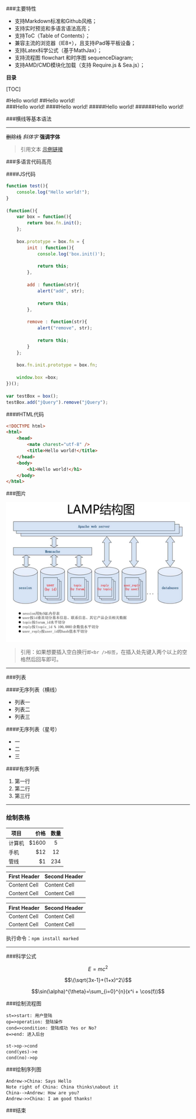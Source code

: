 

###主要特性

- 支持Markdown标准和Github风格；
- 支持实时预览和多语言语法高亮；
- 支持ToC（Table of Contents）；
- 兼容主流的浏览器（IE8+），且支持iPad等平板设备；
- 支持Latex科学公式（基于MathJax）；
- 支持流程图 flowchart 和时序图 sequenceDiagram;
- 支持AMD/CMD模块化加载（支持 Require.js & Sea.js）；

**目录**

[TOC]

#Hello world!
##Hello world!                
###Hello world!
####Hello world!
#####Hello world!
######Hello world!

###横线等基本语法
                
----

~~删除线~~
*斜体字*
**强调字体**

> 引用文本 [示例链接](http://localhost/)

###多语言代码高亮

####JS代码　

```javascript
function test(){
	console.log("Hello world!");
}
 
(function(){
    var box = function(){
        return box.fn.init();
    };

    box.prototype = box.fn = {
        init : function(){
            console.log('box.init()');

			return this;
        },

		add : function(str){
			alert("add", str);

			return this;
		},

		remove : function(str){
			alert("remove", str);

			return this;
		}
    };
    
    box.fn.init.prototype = box.fn;
    
    window.box =box;
})();

var testBox = box();
testBox.add("jQuery").remove("jQuery");
```

####HTML代码

```html
<!DOCTYPE html>
<html>
    <head>
        <mate charest="utf-8" />
        <title>Hello world!</title>
    </head>
    <body>
        <h1>Hello world!</h1>
    </body>
</html>
```
                
###图片

![ddd](./images/X7t2gyC.png)
                    
> 引用：如果想要插入空白换行`即<br />标签`，在插入处先键入两个以上的空格然后回车即可。
                
----

###列表

####无序列表（横线）
                
- 列表一
- 列表二
- 列表三
     
####无序列表（星号）

* 一
* 二
* 三

####有序列表
                
1. 第一行
2. 第二行
3. 第三行
                
----
                    
### 绘制表格

| 项目        | 价格   |  数量  |
| --------   | -----:  | :----:  |
| 计算机      | $1600   |   5     |
| 手机        |   $12   |   12   |
| 管线        |    $1    |  234  |
                    
First Header  | Second Header
------------- | -------------
Content Cell  | Content Cell
Content Cell  | Content Cell 

| First Header  | Second Header |
| ------------- | ------------- |
| Content Cell  | Content Cell  |
| Content Cell  | Content Cell  |

执行命令：`npm install marked`
                
----
            
###科学公式
                    
$$E=mc^2$$

$$\(\sqrt{3x-1}+(1+x)^2\)$$
                    
$$\sin(\alpha)^{\theta}=\sum_{i=0}^{n}(x^i + \cos(f))$$
                
###绘制流程图

```flow
st=>start: 用户登陆
op=>operation: 登陆操作
cond=>condition: 登陆成功 Yes or No?
e=>end: 进入后台

st->op->cond
cond(yes)->e
cond(no)->op
```
                    
###绘制序列图
                    
```seq
Andrew->China: Says Hello 
Note right of China: China thinks\nabout it 
China-->Andrew: How are you? 
Andrew->>China: I am good thanks!
```

###结束